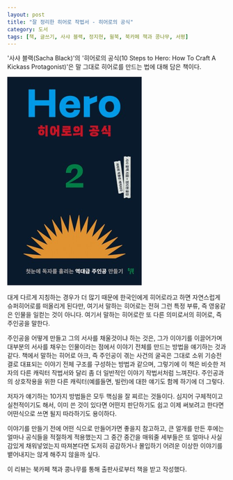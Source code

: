 ```yaml
---
layout: post
title: "잘 정리한 히어로 작법서 - 히어로의 공식"
category: 도서
tags: [책, 글쓰기, 사샤 블랙, 정지현, 윌북, 북카페 책과 콩나무, 서평]
---
```


'사샤 블랙(Sacha Black)'의
'히어로의 공식(10 Steps to Hero: How To Craft A Kickass Protagonist)'은
말 그대로 히어로를 만드는 법에 대해 담은 책이다.

![표지](/images/10-steps-to-hero-book-h480.jpg)

대게 다르게 지칭하는 경우가 더 많기 때문에
한국인에게 히어로라고 하면 자연스럽게 슈퍼히어로를 떠올리게 된다만,
여기서 말하는 히어로는 전혀 그런 특정 부류, 즉 영웅같은 인물을 일컫는 것이 아니다.
여기서 말하는 히어로란 또 다른 의미로서의 히어로, 즉 주인공을 말한다.

주인공을 어떻게 만들고 그의 서사를 채울것이냐 하는 것은,
그가 이야기를 이끌어가며 대부분의 서사를 채우는 인물이라는 점에서
이야기 전체를 만드는 방법을 얘기하는 것과 같다.
책에서 말하는 히어로 아크, 즉 주인공이 겪는 사건의 굴곡은
그대로 소위 기승전결로 대표되는 이야기 전체 구조를 구성하는 방법과 같으며,
그렇기에 이 책은 비슷한 저자의 다른 캐릭터 작법서와 달리
좀 더 일반적인 이야기 작법서처럼 느껴진다.
주인공과의 상호작용을 위한 다른 캐릭터(예를들면, 빌런)에 대한 얘기도 함께 하기에 더 그렇다.

저자가 얘기하는 10가지 방법들은 모두 핵심을 잘 찌르는 것들이다.
심지어 구체적이고 실천적이기도 해서,
이미 쓴 것이 있다면 어떤지 판단하기도 쉽고
이제 써보려고 한다면 어떤식으로 쓰면 될지 따라하기도 용이하다.

이야기를 만들기 전에 어떤 식으로 만들어가면 좋을지 참고하고,
큰 얼개를 만든 후에는 얼마나 공식들을 적절하게 적용했는지
그 중간 중간을 매워줄 세부들은 또 얼마나 사실감있게 채워넣었는지 따져본다면
도저히 공감하거나 몰입하기 어려운 이상한 이야기를 뱉어내지는 않게 해주지 않을까 싶다.



<div class="im im-info">
이 리뷰는 북카페 책과 콩나무를 통해 출판사로부터 책을 받고 작성했다.
</div>
